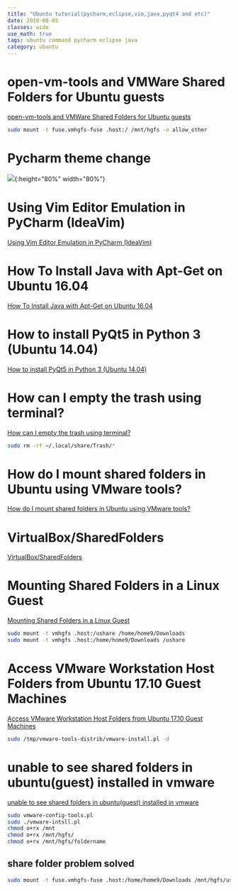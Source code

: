 ```yaml
---
title: "Ubuntu tutorial(pycharm,eclipse,vim,java,pyqt4 and etc)"
date: 2018-08-05
classes: wide
use_math: true
tags: ubuntu command pycharm eclipse java
category: ubuntu
---
```


# open-vm-tools and VMWare Shared Folders for Ubuntu guests 
[open-vm-tools and VMWare Shared Folders for Ubuntu guests ](https://gist.github.com/darrenpmeyer/b69242a45197901f17bfe06e78f4dee3)

```bash
sudo mount -t fuse.vmhgfs-fuse .host:/ /mnt/hgfs -o allow_other
```

# Pycharm theme change
![](../../pictures/ubuntu/pycharmthemechange.png){:height="80%" width="80%"}

# Using Vim Editor Emulation in PyCharm (IdeaVim)
[Using Vim Editor Emulation in PyCharm (IdeaVim)](https://www.jetbrains.com/help/pycharm/using-product-as-the-vim-editor.html)


# How To Install Java with Apt-Get on Ubuntu 16.04 
[How To Install Java with Apt-Get on Ubuntu 16.04 ](https://www.digitalocean.com/community/tutorials/how-to-install-java-with-apt-get-on-ubuntu-16-04)

# How to install PyQt5 in Python 3 (Ubuntu 14.04)
[How to install PyQt5 in Python 3 (Ubuntu 14.04)](https://stackoverflow.com/questions/36757752/how-to-install-pyqt5-in-python-3-ubuntu-14-04)

# How can I empty the trash using terminal?
[How can I empty the trash using terminal?](https://askubuntu.com/questions/468721/how-can-i-empty-the-trash-using-terminal)

```bash
sudo rm -rf ~/.local/share/Trash/*
```

# How do I mount shared folders in Ubuntu using VMware tools?
[How do I mount shared folders in Ubuntu using VMware tools?](https://askubuntu.com/questions/29284/how-do-i-mount-shared-folders-in-ubuntu-using-vmware-tools)

# VirtualBox/SharedFolders
[VirtualBox/SharedFolders](https://help.ubuntu.com/community/VirtualBox/SharedFolders)

# Mounting Shared Folders in a Linux Guest
[Mounting Shared Folders in a Linux Guest](https://pubs.vmware.com/workstation-9/index.jsp?topic=%2Fcom.vmware.ws.using.doc%2FGUID-AB5C80FE-9B8A-4899-8186-3DB8201B1758.html)

```bash
sudo mount -t vmhgfs .host:/ushare /home/home9/Downloads
sudo mount -t vmhgfs .host:/home/home9/Downloads /ushare
```
# Access VMware Workstation Host Folders from Ubuntu 17.10 Guest Machines
[Access VMware Workstation Host Folders from Ubuntu 17.10 Guest Machines](https://websiteforstudents.com/access-vmware-host-folders-guest-machine-ubuntu-17-10/)

```bash
sudo /tmp/vmware-tools-distrib/vmware-install.pl -d
```


# unable to see shared folders in ubuntu(guest) installed in vmware
[unable to see shared folders in ubuntu(guest) installed in vmware](https://askubuntu.com/questions/331671/unable-to-see-shared-folders-in-ubuntuguest-installed-in-vmware)


```bash
sudo vmware-config-tools.pl
sudo ./vmware-intsll.pl
chmod o+rx /mnt
chmod o+rx /mnt/hgfs/
chmod o+rx /mnt/hgfs/foldername 
```

## share folder problem solved
```bash
sudo mount -t fuse.vmhgfs-fuse .host:/home/home9/Downloads /mnt/hgfs/ushare -o allow_other
```
